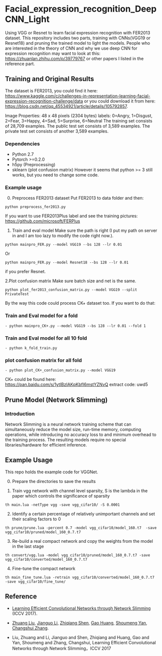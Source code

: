 # Facial_expression_recognition_DeepCNN_Light

Using VGG or Resnet to learn facial expression recognition with FER2013 dataset. This repository includes two parts, training with CNNs(VGG19 or Resnet18) and pruning the trained model to light the models. People who are interested in the theory of CNN and why we use deep CNN for expression recognition may want to look at this: https://zhuanlan.zhihu.com/p/39779767 or other papers I listed in the reference part.

## Training and Original Results

The dataset is FER2013, you could find it here: https://www.kaggle.com/c/challenges-in-representation-learning-facial-expression-recognition-challenge/data or you could download it from here: https://blog.csdn.net/qq_45534921/article/details/105792857. 

Image Properties: 48 x 48 pixels (2304 bytes) labels: 0=Angry, 1=Disgust, 2=Fear, 3=Happy, 4=Sad, 5=Surprise, 6=Neutral The training set consists of 28,709 examples. The public test set consists of 3,589 examples. The private test set consists of another 3,589 examples.

### Dependencies

* Python 2.7
* Pytorch >=0.2.0
* h5py (Preprocessing)
* sklearn (plot confusion matrix)
However it seems that python >= 3 still works, but you need to change some code.

### Example usage

0. Preprocess FER2013 dataset
Put FER2013 to data folder and then:
```
python preprocess_fer2013.py
```
If you want to use FER2013Plus label and see the training pictures: https://github.com/microsoft/FERPlus

1. Train and eval model
Make sure the path is right (I put my path on server in and I am too lazy to modify the code right now.).
```
python mainpro_FER.py --model VGG19 --bs 128 --lr 0.01
```
Or 
```
python mainpro_FER.py --model Resnet18 --bs 128 --lr 0.01
```
if you prefer Resnet.

2.Plot confusion matrix
Make sure batch size and net is the same.
```
python plot_fer2013_confusion_matrix.py --model VGG19 --split PrivateTest
```


By the way this code could process CK+ dataset too. If you want to do that:

### Train and Eval model for a fold ###
```
- python mainpro_CK+.py --model VGG19 --bs 128 --lr 0.01 --fold 1
```
### Train and Eval model for all 10 fold ###
```
- python k_fold_train.py
```
### plot confusion matrix for all fold ###
```
- python plot_CK+_confusion_matrix.py --model VGG19
```
CK+ could be found here: https://pan.baidu.com/s/1ytIBzIAKpKbfI6mstYZNvQ 
extract code: uwd5

## Prune Model (Network Slimming)

### Introduction

Network Slimming is a neural network training scheme that can simultaneously reduce the model size, run-time memory, computing operations, while introducing no accuracy loss to and minimum overhead to the training process. The resulting models require no special libraries/hardware for efficient inference.


## Example Usage
  
This repo holds the example code for VGGNet.

0. Prepare the directories to save the results

1. Train vgg network with channel level sparsity, S is the lambda in the paper which controls the significance of sparsity

```
th main.lua -netType vgg -save vgg_cifar10/ -S 0.0001
```
 2. Identify a certain percentage of relatively unimportant channels and set their scaling factors to 0

```
th prune/prune.lua -percent 0.7 -model vgg_cifar10/model_160.t7  -save vgg_cifar10/pruned/model_160_0.7.t7
```
 3. Re-build a real compact network and copy the weights from the model in the last stage

```
th convert/vgg.lua -model vgg_cifar10/pruned/model_160_0.7.t7 -save vgg_cifar10/converted/model_160_0.7.t7
```
 4. Fine-tune the compact network
 
```
th main_fine_tune.lua -retrain vgg_cifar10/converted/model_160_0.7.t7 -save vgg_cifar10/fine_tune/
```
## Reference
* [Learning Efficient Convolutional Networks through Network Slimming](http://openaccess.thecvf.com/content_ICCV_2017/papers/Liu_Learning_Efficient_Convolutional_ICCV_2017_paper.pdf) (ICCV 2017).

* [Zhuang Liu](https://liuzhuang13.github.io/), [Jianguo Li](https://sites.google.com/site/leeplus/), [Zhiqiang Shen](http://zhiqiangshen.com), [Gao Huang](http://www.cs.cornell.edu/~gaohuang/), [Shoumeng Yan](https://scholar.google.com/citations?user=f0BtDUQAAAAJ&hl=en), [Changshui Zhang](http://bigeye.au.tsinghua.edu.cn/english/Introduction.html).

* Liu, Zhuang and Li, Jianguo and Shen, Zhiqiang and Huang, Gao and Yan, Shoumeng and Zhang, Changshui, Learning Efficient Convolutional Networks through Network Slimming，ICCV 2017



